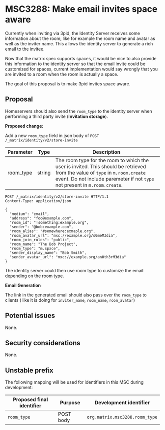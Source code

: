 # MSC3288: Make email invites space aware

Currently when inviting via 3pid, the Identity Server receives some information about the room,
like for example the room name and avatar as well as the inviter name.
This allows the identity server to generate a rich email to the invitee.

Now that the matrix spec supports spaces, it would be nice to also provide this information to the identity server
so that the email invite could be customized for spaces, current implementation would say wrongly that 
you are invited to a room when the room is actually a space.

The goal of this proposal is to make 3pid invites space aware.


## Proposal

Homeservers should also send the `room_type` to the identity server when performing a third party invite (__Invitation storage__).


__Proposed change:__

Add a new `room_type` field in json body of `POST /_matrix/identity/v2/store-invite`

| Parameter | Type | Description |
|--|--|--|
| room_type  | string  | The room type for the room to which the user is invited. This should be retrieved from the value of `type` in `m.room.create` event. Do not include paremeter if not `type` not present in `m.room.create`.

````
POST /_matrix/identity/v2/store-invite HTTP/1.1
Content-Type: application/json

{
  "medium": "email",
  "address": "foo@example.com",
  "room_id": "!something:example.org",
  "sender": "@bob:example.com",
  "room_alias": "#somewhere:exmaple.org",
  "room_avatar_url": "mxc://example.org/s0meM3dia",
  "room_join_rules": "public",
  "room_name": "The Bob Project",
  "room_type": "m.space",
  "sender_display_name": "Bob Smith",
  "sender_avatar_url": "mxc://example.org/an0th3rM3dia"
}
````

The identity server could then use room type to customize the email depending on the room type.

__Email Generation__

The link in the generated email should also pass over the `room_type` to clients ( like it is doing for 
`inviter_name`, `room_name`, `room_avatar`)

## Potential issues

None.


## Security considerations

None.

## Unstable prefix

The following mapping will be used for identifiers in this MSC during development:


Proposed final identifier       | Purpose | Development identifier
------------------------------- | ------- | ----
`room_type` | POST body | `org.matrix.msc3288.room_type`